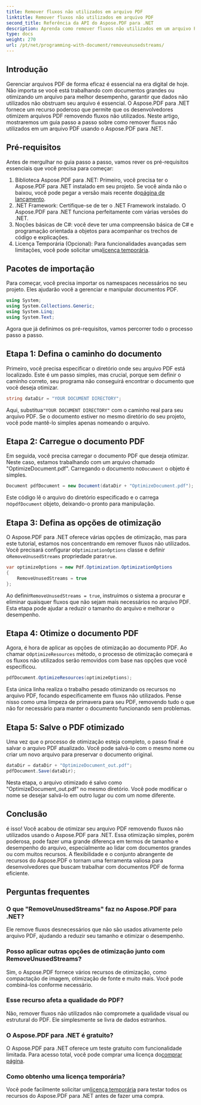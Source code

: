 ```yaml
---
title: Remover fluxos não utilizados em arquivo PDF
linktitle: Remover fluxos não utilizados em arquivo PDF
second_title: Referência da API do Aspose.PDF para .NET
description: Aprenda como remover fluxos não utilizados em um arquivo PDF usando o Aspose.PDF para .NET para otimizar o tamanho e o desempenho do arquivo.
type: docs
weight: 270
url: /pt/net/programming-with-document/removeunusedstreams/
---
```

## Introdução

Gerenciar arquivos PDF de forma eficaz é essencial na era digital de hoje. Não importa se você está trabalhando com documentos grandes ou otimizando um arquivo para melhor desempenho, garantir que dados não utilizados não obstruam seu arquivo é essencial. O Aspose.PDF para .NET fornece um recurso poderoso que permite que os desenvolvedores otimizem arquivos PDF removendo fluxos não utilizados. Neste artigo, mostraremos um guia passo a passo sobre como remover fluxos não utilizados em um arquivo PDF usando o Aspose.PDF para .NET.

## Pré-requisitos

Antes de mergulhar no guia passo a passo, vamos rever os pré-requisitos essenciais que você precisa para começar:

1.  Biblioteca Aspose.PDF para .NET: Primeiro, você precisa ter o Aspose.PDF para .NET instalado em seu projeto. Se você ainda não o baixou, você pode pegar a versão mais recente do[página de lançamento](https://releases.aspose.com/pdf/net/).
2. .NET Framework: Certifique-se de ter o .NET Framework instalado. O Aspose.PDF para .NET funciona perfeitamente com várias versões do .NET.
3. Noções básicas de C#: você deve ter uma compreensão básica de C# e programação orientada a objetos para acompanhar os trechos de código e explicações.
4.  Licença Temporária (Opcional): Para funcionalidades avançadas sem limitações, você pode solicitar uma[licença temporária](https://purchase.aspose.com/temporary-license/).


## Pacotes de importação

Para começar, você precisa importar os namespaces necessários no seu projeto. Eles ajudarão você a gerenciar e manipular documentos PDF.

```csharp
using System;
using System.Collections.Generic;
using System.Linq;
using System.Text;
```

Agora que já definimos os pré-requisitos, vamos percorrer todo o processo passo a passo.

## Etapa 1: Defina o caminho do documento

Primeiro, você precisa especificar o diretório onde seu arquivo PDF está localizado. Este é um passo simples, mas crucial, porque sem definir o caminho correto, seu programa não conseguirá encontrar o documento que você deseja otimizar.

```csharp
string dataDir = "YOUR DOCUMENT DIRECTORY";
```

 Aqui, substitua`"YOUR DOCUMENT DIRECTORY"` com o caminho real para seu arquivo PDF. Se o documento estiver no mesmo diretório do seu projeto, você pode mantê-lo simples apenas nomeando o arquivo.

## Etapa 2: Carregue o documento PDF

Em seguida, você precisa carregar o documento PDF que deseja otimizar. Neste caso, estamos trabalhando com um arquivo chamado "OptimizeDocument.pdf". Carregando o documento no`Document` o objeto é simples.

```csharp
Document pdfDocument = new Document(dataDir + "OptimizeDocument.pdf");
```

 Este código lê o arquivo do diretório especificado e o carrega no`pdfDocument` objeto, deixando-o pronto para manipulação.

## Etapa 3: Defina as opções de otimização

 O Aspose.PDF para .NET oferece várias opções de otimização, mas para este tutorial, estamos nos concentrando em remover fluxos não utilizados. Você precisará configurar o`OptimizationOptions` classe e definir o`RemoveUnusedStreams` propriedade para`true`.

```csharp
var optimizeOptions = new Pdf.Optimization.OptimizationOptions
{
    RemoveUnusedStreams = true
};
```

 Ao definir`RemoveUnusedStreams = true`, instruímos o sistema a procurar e eliminar quaisquer fluxos que não sejam mais necessários no arquivo PDF. Esta etapa pode ajudar a reduzir o tamanho do arquivo e melhorar o desempenho.

## Etapa 4: Otimize o documento PDF

 Agora, é hora de aplicar as opções de otimização ao documento PDF. Ao chamar o`OptimizeResources` método, o processo de otimização começará e os fluxos não utilizados serão removidos com base nas opções que você especificou.

```csharp
pdfDocument.OptimizeResources(optimizeOptions);
```

Esta única linha realiza o trabalho pesado otimizando os recursos no arquivo PDF, focando especificamente em fluxos não utilizados. Pense nisso como uma limpeza de primavera para seu PDF, removendo tudo o que não for necessário para manter o documento funcionando sem problemas.

## Etapa 5: Salve o PDF otimizado

Uma vez que o processo de otimização esteja completo, o passo final é salvar o arquivo PDF atualizado. Você pode salvá-lo com o mesmo nome ou criar um novo arquivo para preservar o documento original.

```csharp
dataDir = dataDir + "OptimizeDocument_out.pdf";
pdfDocument.Save(dataDir);
```

Nesta etapa, o arquivo otimizado é salvo como "OptimizeDocument_out.pdf" no mesmo diretório. Você pode modificar o nome se desejar salvá-lo em outro lugar ou com um nome diferente.

## Conclusão

é isso! Você acabou de otimizar seu arquivo PDF removendo fluxos não utilizados usando o Aspose.PDF para .NET. Essa otimização simples, porém poderosa, pode fazer uma grande diferença em termos de tamanho e desempenho do arquivo, especialmente ao lidar com documentos grandes ou com muitos recursos. A flexibilidade e o conjunto abrangente de recursos do Aspose.PDF o tornam uma ferramenta valiosa para desenvolvedores que buscam trabalhar com documentos PDF de forma eficiente.

## Perguntas frequentes

### O que "RemoveUnusedStreams" faz no Aspose.PDF para .NET?
Ele remove fluxos desnecessários que não são usados ativamente pelo arquivo PDF, ajudando a reduzir seu tamanho e otimizar o desempenho.

### Posso aplicar outras opções de otimização junto com RemoveUnusedStreams?
Sim, o Aspose.PDF fornece vários recursos de otimização, como compactação de imagem, otimização de fonte e muito mais. Você pode combiná-los conforme necessário.

### Esse recurso afeta a qualidade do PDF?
Não, remover fluxos não utilizados não compromete a qualidade visual ou estrutural do PDF. Ele simplesmente se livra de dados estranhos.

### O Aspose.PDF para .NET é gratuito?
 O Aspose.PDF para .NET oferece um teste gratuito com funcionalidade limitada. Para acesso total, você pode comprar uma licença do[comprar página](https://purchase.aspose.com/buy).

### Como obtenho uma licença temporária?
 Você pode facilmente solicitar um[licença temporária](https://purchase.aspose.com/temporary-license/) para testar todos os recursos do Aspose.PDF para .NET antes de fazer uma compra.